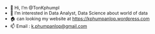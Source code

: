 - 👋 Hi, I’m @TonKphumpl
- 👀 I’m interested in Data Analyst, Data Science about world of data
- 🏠 can looking my website at https://kphumpanlop.wordpress.com
- 📫 Email : k.phumpanlop@gmail.com
